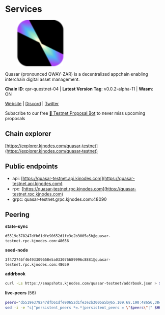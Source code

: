 # Services

<figure><img src="https://raw.githubusercontent.com/kj89/cosmos-images/main/logos/quasar.png" width="150" alt=""><figcaption></figcaption></figure>

Quasar (pronounced QWAY-ZAR) is a decentralized  appchain enabling interchain digital asset management.

**Chain ID**: qsr-questnet-04 | **Latest Version Tag**: v0.0.2-alpha-11 | **Wasm**: ON

[Website](https://www.quasar.fi) | [Discord](https://discord.gg/quasarfi) | [Twitter](https://twitter.com/QuasarFi)



Subscribe to our free [🤖 Testnet Proposal Bot](https://t.me/kjnodes_testnet_proposal_bot) to never miss upcoming proposals


## Chain explorer
[https://explorer.kjnodes.com/quasar-testnet](https://explorer.kjnodes.com/quasar-testnet)

## Public endpoints

* api: [https://quasar-testnet.api.kjnodes.com](https://quasar-testnet.api.kjnodes.com)
* rpc: [https://quasar-testnet.rpc.kjnodes.com](https://quasar-testnet.rpc.kjnodes.com)
* grpc: quasar-testnet.grpc.kjnodes.com:48090

## Peering

**state-sync**

```text
d5519e378247dfb61dfe90652d1fe3e2b3005a5b@quasar-testnet.rpc.kjnodes.com:48656
```

**seed-node**

```text
3f472746f46493309650e5a033076689996c8881@quasar-testnet.rpc.kjnodes.com:48659
```

**addrbook**
```bash
curl -Ls https://snapshots.kjnodes.com/quasar-testnet/addrbook.json > $HOME/.quasarnode/config/addrbook.json
```

**live-peers** (56)
```bash
peers="d5519e378247dfb61dfe90652d1fe3e2b3005a5b@65.109.68.190:48656,38cf4c8da13354be52a824a0a2d0db0f3884c312@5.9.70.180:15661,b1197bd0946b3d2d462fcc7548a79e87101d2389@65.108.141.109:38656,644d92da5316171fb7287d0de3113e26f6f7dab3@80.240.21.90:26656,2c467daba2e63537007e0c3b55acbab23f30a1f0@173.82.196.87:26656,ce2d9677faecb93f484d205f62cd6be418674e87@198.74.121.49:26656,d3c4875fe2c3bfb44df7e2390370601a2a93620b@195.201.237.185:38656,5c2a752c9b1952dbed075c56c600c3a79b58c395@95.214.52.139:27146,966acc999443bae0857604a9fce426b5e09a7409@65.108.105.48:18256,bf22cdabf18b7f922630ce6c6c9422c10af8a5c2@77.220.215.222:34656,0266868b4b8a3354c61a8c36f39fcf36d9a84f6e@170.178.201.145:26656,860cefaaf473ed4aac334b888e342c3cb1132e0e@2.58.82.122:26656,9481f5a99e220274ca7598bf1847422ce586b2ba@91.107.201.165:26656,3955ca59db742538e6198209b464f29a2f3485ea@95.217.211.135:48656,515e4be41517d7da6fce62bfa59486192b81a0d6@161.35.222.72:29656,f988bed11ca06e3685f3cbe971bbc5cb66e60cfc@86.48.2.77:48656,224a96fd7568c5c893355753c0b8f5a98ad4dc24@154.53.53.108:48656,37470a0944d3b650e884e228d7c3732289cc8ed3@23.88.105.165:29656,4dc87b4d2148cdd0d7e917b7fdce42295d5d861e@39.154.202.253:26656,fa07864fa8c039242870047789a7c722520d49ba@217.76.53.49:29656,1f9362396499c49e2b28b76046a43892298c1117@109.123.244.149:26656,7a56b84dce72bad6c07a89f2f4ece3da51ba6233@45.151.122.197:48656,b4e93557f8b600b2e6fda852c44f130b89cd7ec7@167.86.122.125:48656,0d9ade6f388c2c7d72f3a3d5c8ba744d304a877b@77.220.215.218:34656,7d57a0d05e0a4069cb0e7125a7da9cfd3a397880@108.166.201.96:26656,399a67da58bf875821372610d56f6b94dac08504@222.239.92.54:26656,fa3def153c8e321e326445c3f3023591e6f0ced1@91.166.97.88:48656,a223431bbceb5c9c8e9fe2fb04db7030630eda29@170.178.195.253:26656,d70ac8bde676a9d383a69699d4ab44e760841923@95.111.253.59:48656,455be5a2d3af3e068f01ec917911917d91e5c484@134.209.109.74:26656,596474521decfc6894f6632d8aa87663c1b4104c@213.239.215.165:45656,5ee7e86d1a1dc84f61733e73c5f70bc47c21f800@185.245.182.152:29656,ebb0b5aae73b175450602c57bc8c8af322ea6777@95.111.229.50:48656,2dec3683e04089c7b1faa1b66fb87c8d1b52274e@66.42.55.249:26656,0fe096df0ebb9f73a229fa7a066169f2ce5e192d@80.92.206.213:48656,46ea7161cf1e3063b39f0d8b88a5b829fa8b70fc@38.242.197.142:48656,c00b804e7138e0ea091daab80b28249362baabe4@213.136.79.240:48656,b6fd530f3f60ffd4339ec664f511f79f0b5bc974@137.184.218.55:26656,3fb27a9bf802549ef8ecad43b967b684607429ee@80.82.222.122:48656,53fb093d6d6b490d63cfbfb0bf6d289707e80825@199.175.98.115:29656,832e1e5f6cd9a019d4f38b0cec8ba033f682691d@31.220.75.112:48656,9df9747fbc7713c3e162d43ac48f2aa2fd892948@89.117.61.201:29656,eac5915c817b48756e4270f843a8c3991c920130@95.216.209.98:48656,9dad9cbe1e9144c63978a89713e3729286e91bcf@217.76.53.59:29656,2eefdeca1e860be96dc1134fe961c4da7319edf5@45.151.123.75:48656,667dd01a56aeada4fb0dd32b7c571ae6110b87e7@38.242.211.155:26656,196ac5707eee17521ed127b3e619efb195f6d110@173.249.7.108:26656,ef07672d05fa2c5c180fdc4d91828a1600025df2@88.198.34.195:26656,70dd4f582d57fe6e69e1e38878971e6875f068b4@147.182.158.97:26656,fd14fc7fb69d8b4cdbcb2e0724657ea1f34a88e1@185.249.225.139:48656,1250965b05647c090f2ac5c52a45f3e25f51f28e@143.198.174.208:26656,b0c0439747959fff8122d1950abefc12cd70a7b8@138.197.180.143:26656,2d50eadede8a153e55016eae158fa0023d13b1dc@142.93.109.227:26656,57519468b451ca98e7eee3be8e398eb6e6bc2fbc@43.153.204.129:26656,a749e6030a57bb5e338ad900432f1971be646768@199.175.98.122:29656,0140c331d85bad484b4e6dacaf5b77d60912b686@65.108.199.206:33656"
sed -i -e "s|^persistent_peers *=.*|persistent_peers = \"$peers\"|" $HOME/.quasarnode/config/config.toml
```
